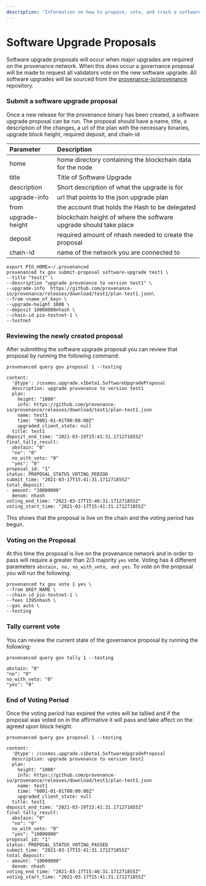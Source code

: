 ```yaml
---
description: 'Information on how to propose, vote, and track a software upgrade proposal'
---
```


# Software Upgrade Proposals

Software upgrade proposals will occur when major upgrades are required on the provenance network. When this does occur a governance proposal will be made to request all validators vote on the new software upgrade. All software upgrades will be sourced from the [provenance-io/provenance](https://github.com/provenance-io/provenance) repository.

### Submit a software upgrade proposal

Once a new release for the provenance binary has been created, a software upgrade proposal can be run. The proposal should have a name, title, a description of the changes, a url of the plan with the necessary binaries, upgrade block height, required deposit, and chain-id

| Parameter | Description |
| :--- | :--- |
| home | home directory containing the blockchain data for the node |
| title | Title of Software Upgrade |
| description | Short description of what the upgrade is for |
| upgrade-info | url that points to the json upgrade plan |
| from | the account that holds the Hash to be delegated |
| upgrade-height | blockchain height of where the software upgrade should take place |
| deposit | required amount of nhash needed to create the proposal |
| chain-id | name of the network you are connected to |

```text
export PIO_HOME=~/.provenanced
provenanced tx gov submit-proposal software-upgrade test1 \
--title "test1" \
--description "upgrade provenance to version test1" \
--upgrade-info  https://github.com/provenance-io/provenance/releases/download/test1/plan-test1.json\
--from <name_of_key> \
--upgrade-height 1000 \
--deposit 10000000nhash \
--chain-id pio-testnet-1 \
--testnet
```

### Reviewing the newly created proposal

After submitting the software upgrade proposal you can review that proposal by running the following command:

```text
provenanced query gov proposal 1 --testing
```

```text
content:
  '@type': /cosmos.upgrade.v1beta1.SoftwareUpgradeProposal
  description: upgrade provenance to version test1
  plan:
    height: "1000"
    info: https://github.com/provenance-io/provenance/releases/download/test1/plan-test1.json
    name: test1
    time: "0001-01-01T00:00:00Z"
    upgraded_client_state: null
  title: test1
deposit_end_time: "2021-03-19T15:41:31.171271855Z"
final_tally_result:
  abstain: "0"
  "no": "0"
  no_with_veto: "0"
  "yes": "0"
proposal_id: "1"
status: PROPOSAL_STATUS_VOTING_PERIOD
submit_time: "2021-03-17T15:41:31.171271855Z"
total_deposit:
- amount: "10000000"
  denom: nhash
voting_end_time: "2021-03-17T15:46:31.171271855Z"
voting_start_time: "2021-03-17T15:41:31.171271855Z"
```

This shows that the proposal is live on the chain and the voting period has begun. 

### Voting on the Proposal

At this time the proposal is live on the provenance network and in order to pass will require a greater than 2/3 majority `yes` vote. Voting has 4 different parameters `abstain, no, no_with_veto, and yes`. To vote on the proposal you will run the following:

```text
provenanced tx gov vote 1 yes \
--from $KEY_NAME \
--chain-id pio-testnet-1 \
--fees 1395nhash \
--gas auto \
--testing
```

### Tally current vote 

You can review the current state of the governance proposal by running the following:

```text
provenanced query gov tally 1 --testing
```

```text
abstain: "0"
"no": "0"
no_with_veto: "0"
"yes": "0"
```

### End of Voting Period

Once the voting period has expired the votes will be tallied and if the proposal was voted on in the affirmative it will pass and take affect on the agreed upon block height.

```text
provenanced query gov proposal 1 --testing
```

```text
content:
  '@type': /cosmos.upgrade.v1beta1.SoftwareUpgradeProposal
  description: upgrade provenance to version test1
  plan:
    height: "1000"
    info: https://github.com/provenance-io/provenance/releases/download/test1/plan-test1.json
    name: test1
    time: "0001-01-01T00:00:00Z"
    upgraded_client_state: null
  title: test1
deposit_end_time: "2021-03-19T15:41:31.171271855Z"
final_tally_result:
  abstain: "0"
  "no": "0"
  no_with_veto: "0"
  "yes": "10000000"
proposal_id: "1"
status: PROPOSAL_STATUS_VOTING_PASSED
submit_time: "2021-03-17T15:41:31.171271855Z"
total_deposit:
- amount: "10000000"
  denom: nhash
voting_end_time: "2021-03-17T15:46:31.171271855Z"
voting_start_time: "2021-03-17T15:41:31.171271855Z"
```

